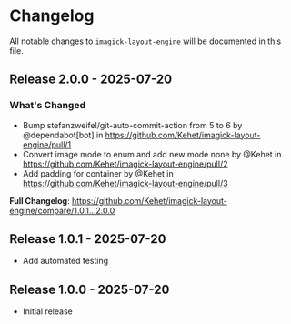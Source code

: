 # Changelog

All notable changes to `imagick-layout-engine` will be documented in this file.

## Release 2.0.0 - 2025-07-20

### What's Changed

* Bump stefanzweifel/git-auto-commit-action from 5 to 6 by @dependabot[bot] in https://github.com/Kehet/imagick-layout-engine/pull/1
* Convert image mode to enum and add new mode none by @Kehet in https://github.com/Kehet/imagick-layout-engine/pull/2
* Add padding for container by @Kehet in https://github.com/Kehet/imagick-layout-engine/pull/3

**Full Changelog**: https://github.com/Kehet/imagick-layout-engine/compare/1.0.1...2.0.0

## Release 1.0.1 - 2025-07-20

- Add automated testing

## Release 1.0.0 - 2025-07-20

- Initial release
